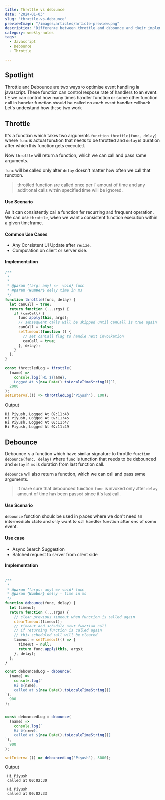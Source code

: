 ```yaml
---
title: Throttle vs debounce
date: "2020-01-03"
slug: "throttle-vs-debounce"
previewImage: "/images/articles/article-preview.png"
description: "Difference between throttle and debounce and their implementation"
category: weekly-notes
tags:
  - Javascript
  - Debounce
  - Throttle

---
```


## Spotlight

Throttle and Debounce are two ways to optimise event handling in javascript.
These function can control respose rate of handlers to an event. I.E we can control how many times handler function or some other function call in handler function should be called on each event handler callback.
Let's understand how these two work.

## Throttle

It's a function which takes two arguments `function throttle(func, delay)` where `func` is actual function that needs to be throttled and `delay` is duration after which this function gets executed.

Now `throttle` will return a function, which we can call and pass some arguments.

`func` will be called only after `delay` doesn't matter how often we call that function.

> throttled function are called once per `T` amount of time and any additional calls within specified time will be ignored.

#### Use Scenario

As it can consistently call a function for recurring and frequent operation.
We can use `throttle`, when we want a consistent function execution within a given timeframe.

#### Common Use Cases

- Any Consistent UI Update after `resize`.
- Computation on client or server side.


#### Implementation


```js
/**
 *
 *
 * @param {(arg: any) =>  void} func
 * @param {Number} delay time in ms
 */
function throttle(func, delay) {
  let canCall = true;
  return function (...args) {
    if (canCall) {
      func.apply(this, args);
      // subsequent calls will be skipped until canCall is true again
      canCall = false;
      setTimeout(function () {
        // set canCall flag to handle next invockation
        canCall = true;
      }, delay);
    }
  };
}

const throttledLog = throttle(
  (name) =>
    console.log(`Hi ${name},
    Logged At ${new Date().toLocaleTimeString()}`),
  2000
);
setInterval(() => throttledLog('Piyush'), 100);
```

Output

```
Hi Piyush, Logged At 02:11:43
Hi Piyush, Logged At 02:11:45
Hi Piyush, Logged At 02:11:47
Hi Piyush, Logged At 02:11:49
```

## Debounce

Debounce is a function which have similar signature to throttle `function debounce(func, delay)` where `func` is function that needs to be debounced and `delay` in `ms` is duration from last function call.

`debounce` will also return a function, which we can call and pass some arguments.

> It make sure that debounced function `func` is invoked only after `delay` amount of time has been passed since it's last call.


#### Use Scenario

`debounce` function should be used in places where we don't need an intermediate state and only want to call handler function after end of some event.

#### Use case

- Async Search Suggestion
- Batched request to server from client side

#### Implementation

```js

/**
 *
 * @param {(args: any) => void} func
 * @param {Number} delay - time in ms
 */
function debounce(func, delay) {
  let timeout;
  return function (...args) {
    // clear previous timeout when function is called again
    clearTimeout(timeout);
    // timeout and schedule next function call
    // if returning function is called again
    // this scheduled call will be cleared
    timeout = setTimeout(() => {
      timeout = null;
      return func.apply(this, args);
    }, delay);
  };
}

const debouncedLog = debounce(
  (name) =>
    console.log(`
    Hi ${name},
    called at ${new Date().toLocaleTimeString()}
`),
  900
);


const debouncedLog = debounce(
  (name) =>
    console.log(`
    Hi ${name},
    called at ${new Date().toLocaleTimeString()}
`),
  900
);

setInterval(() => debouncedLog('Piyush'), 3000);

```

Output

```
 Hi Piyush,
 called at 00:02:30

 Hi Piyush,
 called at 00:02:33
```